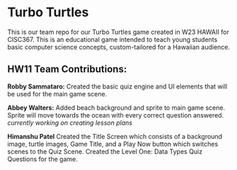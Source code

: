 # Turbo Turtles

This is our team repo for our Turbo Turtles game created in W23 HAWAII for CISC367. This is an educational game intended to teach young students basic computer science concepts, custom-tailored for a Hawaiian audience.


## HW11 Team Contributions:

**Robby Sammataro:** Created the basic quiz engine and UI elements that will be used for the main game scene.


**Abbey Walters:** Added beach background and sprite to main game scene. Sprite will move towards the ocean with every correct question answered. *currently working on creating lesson plans*

**Himanshu Patel** Created the Title Screen which consists of a background image, turtle images, Game Title, and a Play Now button which switches scenes to the Quiz Scene. Created the Level One: Data Types Quiz Questions for the game. 